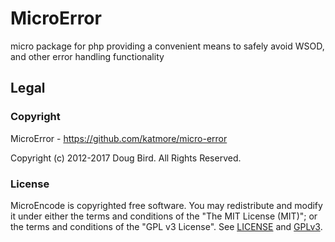 # MicroError
micro package for php providing a convenient means to safely avoid WSOD, and other error handling functionality

## Legal
### Copyright
MicroError - https://github.com/katmore/micro-error

Copyright (c) 2012-2017 Doug Bird. All Rights Reserved.

### License
MicroEncode is copyrighted free software.
You may redistribute and modify it under either the terms and conditions of the
"The MIT License (MIT)"; or the terms and conditions of the "GPL v3 License".
See [LICENSE](https://github.com/katmore/micro-error/blob/master/LICENSE) and [GPLv3](https://github.com/katmore/micro-error/blob/master/GPLv3).
